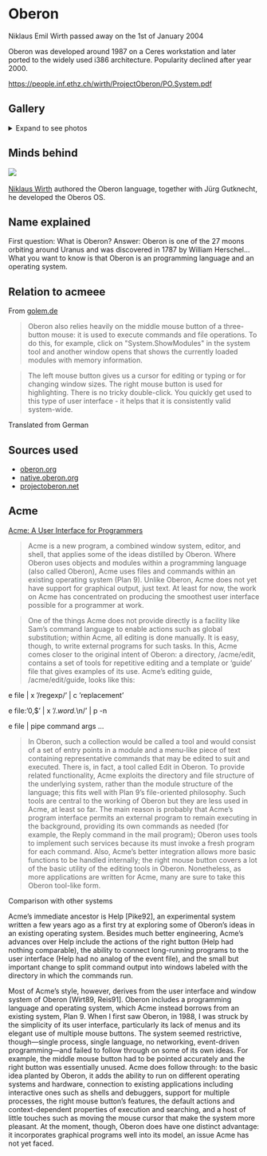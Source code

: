 # Oberon

Niklaus Emil Wirth passed away on the 1st of January 2004

Oberon was developed around 1987 on a Ceres workstation and later ported to the widely used i386 architecture. Popularity declined after year 2000.

https://people.inf.ethz.ch/wirth/ProjectOberon/PO.System.pdf

## Gallery

<details><summary>Expand to see photos</summary>
Photos taken from Project Oberon - the design of an operating system and compiler
N. Wirth, J. Gutknecht
Published 2 November 1992

<img src=pix/oberon1.avif>

the Oberon gadgets gui desktop

<img src=pix/oberon2.avif>

a viewer class desktop organizing overlapping frames

<img src=pix/oberon3.avif>

the layout of a standard cedar screen showing command row and icon row

<img src=pix/oberon4.avif>

screen layout produced by unconstrained tiling

<img src=pix/oberon5.avif>

standard oberon configuration featuring two logically adjacent displays of equal size and structure

<img src=pix/oberon6.avif>

simulated desktop, showing overlapping viewers. (b) partial overlappings in the desktop model

<img src=pix/oberon7.avif>

typical oberon display configuration consisting of seven viewers
</details>

## Minds behind

<img src=wirth.avif>

[Niklaus Wirth](https://people.inf.ethz.ch/wirth/) authored the Oberon language, together with Jürg Gutknecht, he developed the Oberos OS.

## Name explained

First question: What is Oberon? Answer: Oberon is one of the 27 moons orbiting around Uranus and was discovered in 1787 by William Herschel... What you want to know is that Oberon is an programming language and an operating system. 

## Relation to acmeee

From [golem.de](https://www.golem.de/news/oberon-eth-das-schweizer-system-2301-170754-2.html)

> Oberon also relies heavily on the middle mouse button of a three-button mouse: it is used to execute commands and file operations. To do this, for example, click on "System.ShowModules" in the system tool and another window opens that shows the currently loaded modules with memory information.

> The left mouse button gives us a cursor for editing or typing or for changing window sizes. The right mouse button is used for highlighting. There is no tricky double-click. You quickly get used to this type of user interface - it helps that it is consistently valid system-wide.

Translated from German

## Sources used

- [oberon.org](https://oberon.org)
- [native.oberon.org](http://native.oberon.org/)
- [projectoberon.net](https://www.projectoberon.net/)

## Acme

[Acme: A User Interface for Programmers](https://doc.cat-v.org/plan_9/4th_edition/papers/acme/)

> Acme is a new program, a combined window system, editor, and shell, that applies some of the ideas distilled by Oberon. Where Oberon uses objects and modules within a programming language (also called Oberon), Acme uses files and commands within an existing operating system (Plan 9). Unlike Oberon, Acme does not yet have support for graphical output, just text. At least for now, the work on Acme has concentrated on producing the smoothest user interface possible for a programmer at work.

> One of the things Acme does not provide directly is a facility like Sam’s command language to enable actions such as global substitution; within Acme, all editing is done manually. It is easy, though, to write external programs for such tasks. In this, Acme comes closer to the original intent of Oberon: a directory, /acme/edit, contains a set of tools for repetitive editing and a template or ‘guide’ file that gives examples of its use. Acme’s editing guide, /acme/edit/guide, looks like this:

e file | x ’/regexp/’ | c ’replacement’

e file:’0,$’ | x ’/.*word.*\n/’ | p -n

e file | pipe command args ...

> In Oberon, such a collection would be called a tool and would consist of a set of entry points in a module and a menu-like piece of text containing representative commands that may be edited to suit and executed. There is, in fact, a tool called Edit in Oberon. To provide related functionality, Acme exploits the directory and file structure of the underlying system, rather than the module structure of the language; this fits well with Plan 9’s file-oriented philosophy. Such tools are central to the working of Oberon but they are less used in Acme, at least so far. The main reason is probably that Acme’s program interface permits an external program to remain executing in the background, providing its own commands as needed (for example, the Reply command in the mail program); Oberon uses tools to implement such services because its must invoke a fresh program for each command. Also, Acme’s better integration allows more basic functions to be handled internally; the right mouse button covers a lot of the basic utility of the editing tools in Oberon. Nonetheless, as more applications are written for Acme, many are sure to take this Oberon tool-like form.

Comparison with other systems

Acme’s immediate ancestor is Help [Pike92], an experimental system written a few years ago as a first try at exploring some of Oberon’s ideas in an existing operating system. Besides much better engineering, Acme’s advances over Help include the actions of the right button (Help had nothing comparable), the ability to connect long-running programs to the user interface (Help had no analog of the event file), and the small but important change to split command output into windows labeled with the directory in which the commands run.

Most of Acme’s style, however, derives from the user interface and window system of Oberon [Wirt89, Reis91]. Oberon includes a programming language and operating system, which Acme instead borrows from an existing system, Plan 9. When I first saw Oberon, in 1988, I was struck by the simplicity of its user interface, particularly its lack of menus and its elegant use of multiple mouse buttons. The system seemed restrictive, though—single process, single language, no networking, event-driven programming—and failed to follow through on some of its own ideas. For example, the middle mouse button had to be pointed accurately and the right button was essentially unused. Acme does follow through: to the basic idea planted by Oberon, it adds the ability to run on different operating systems and hardware, connection to existing applications including interactive ones such as shells and debuggers, support for multiple processes, the right mouse button’s features, the default actions and context-dependent properties of execution and searching, and a host of little touches such as moving the mouse cursor that make the system more pleasant. At the moment, though, Oberon does have one distinct advantage: it incorporates graphical programs well into its model, an issue Acme has not yet faced.

